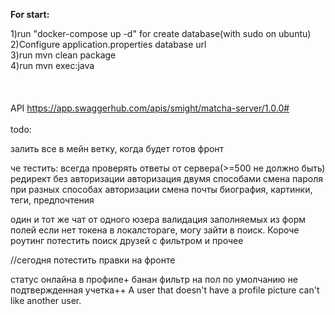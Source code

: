 <b>For start:</b><br>

1)run "docker-compose up -d" for create database(with sudo on ubuntu) <br>
2)Configure application.properties database url <br>
3)run mvn clean package <br>
4)run mvn exec:java <br>
<br><br><br>
API https://app.swaggerhub.com/apis/smight/matcha-server/1.0.0#<br>
<br>
todo:<br>

залить все в мейн ветку, когда будет готов фронт


че тестить:
всегда проверять ответы от сервера(>=500 не должно быть)
редирект без авторизации
авторизация двумя способами
смена пароля при разных способах авторизации
смена почты 
биография, картинки, теги, предпочтения

один и тот же чат от одного юзера
валидация заполняемых из форм полей
если нет токена в локалстораге, могу зайти в поиск. Короче роутинг
потестить поиск друзей с фильтром и прочее



//сегодня
потестить правки на фронте

статус онлайна в профиле+
банан
фильтр на пол по умолчанию
не подтвержденная учетка++
A user that doesn't have a profile picture can't like another user.

